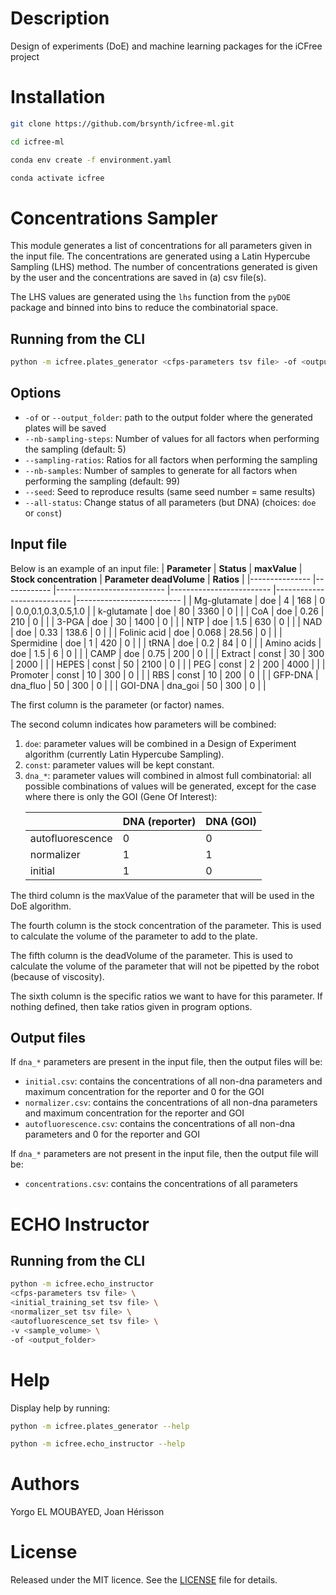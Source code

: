 
# Description

Design of experiments (DoE) and machine learning packages for the iCFree project

# Installation

~~~bash
git clone https://github.com/brsynth/icfree-ml.git
~~~

~~~bash
cd icfree-ml
~~~

~~~bash
conda env create -f environment.yaml
~~~

~~~bash
conda activate icfree
~~~

# Concentrations Sampler
This module generates a list of concentrations for all parameters given in the input file. The concentrations are generated using a Latin Hypercube Sampling (LHS) method. The number of concentrations generated is given by the user and the concentrations are saved in (a) csv file(s).

The LHS values are generated using the `lhs` function from the `pyDOE` package and binned into bins to reduce the combinatorial space.

## Running from the CLI

~~~bash
python -m icfree.plates_generator <cfps-parameters tsv file> -of <output_folder>
~~~

## Options
<ul>
<li><code>-of</code> or <code>--output_folder</code>: path to the output folder where the generated plates will be saved</li>
<li><code>--nb-sampling-steps</code>: Number of values for all factors when performing the sampling (default: 5)</li>
<li><code>--sampling-ratios</code>: Ratios for all factors when performing the sampling</li>
<li><code>--nb-samples</code>: Number of samples to generate for all factors when performing the sampling (default: 99)</li>
<li><code>--seed</code>: Seed to reproduce results (same seed number = same results)</li>
<li><code>--all-status</code>: Change status of all parameters (but DNA) (choices: <code>doe</code> or <code>const</code>)</li>
</ul>

## Input file

Below is an example of an input file:
| **Parameter** 	| **Status** 	| **maxValue** 	| **Stock concentration** 	| **Parameter deadVolume** 	| **Ratios** 	|
|---------------	|------------	|---------------------------	|-------------------------	|---------------------------	|--------------------------	|
| Mg-glutamate  	| doe        	| 4                         	| 168                     	| 0                         	| 0.0,0.1,0.3,0.5,1.0      	|
| k-glutamate   	| doe        	| 80                        	| 3360                    	| 0                         	|                          	|
| CoA           	| doe        	| 0.26                      	| 210                     	| 0                         	|                          	|
| 3-PGA         	| doe        	| 30                        	| 1400                    	| 0                         	|                          	|
| NTP           	| doe        	| 1.5                       	| 630                     	| 0                         	|                          	|
| NAD           	| doe        	| 0.33                      	| 138.6                   	| 0                         	|                          	|
| Folinic acid  	| doe        	| 0.068                     	| 28.56                   	| 0                         	|                          	|
| Spermidine    	| doe        	| 1                         	| 420                     	| 0                         	|                          	|
| tRNA          	| doe        	| 0.2                       	| 84                      	| 0                         	|                          	|
| Amino acids   	| doe        	| 1.5                       	| 6                       	| 0                         	|                          	|
| CAMP          	| doe        	| 0.75                      	| 200                     	| 0                         	|                          	|
| Extract       	| const      	| 30                        	| 300                     	| 2000                      	|                          	|
| HEPES         	| const      	| 50                        	| 2100                    	| 0                         	|                          	|
| PEG           	| const      	| 2                         	| 200                     	| 4000                      	|                          	|
| Promoter      	| const      	| 10                        	| 300                     	| 0                         	|                          	|
| RBS           	| const      	| 10                        	| 200                     	| 0                         	|                          	|
| GFP-DNA       	| dna_fluo   	| 50                        	| 300                     	| 0                         	|                          	|
| GOI-DNA       	| dna_goi    	| 50                        	| 300                     	| 0                         	|                          	|

The first column is the parameter (or factor) names.

The second column indicates how parameters will be combined:
<ol>
    <li><code>doe</code>: parameter values will be combined in a Design of Experiment algorithm (currently Latin Hypercube Sampling).</li>
    <li><code>const</code>: parameter values will be kept constant.</li>
    <li><code>dna_*</code>: parameter values will combined in almost full combinatorial: all possible combinations of values will be generated, except for the case where there is only the GOI (Gene Of Interest):

|  	| DNA (reporter) 	| DNA (GOI) 	|
|---	|---	|---	|
| autofluorescence 	| 0 	| 0 	|
| normalizer 	| 1 	| 1 	|
| initial 	| 1 	| 0 	|
</li>
</ol>

The third column is the maxValue of the parameter that will be used in the DoE algorithm.

The fourth column is the stock concentration of the parameter. This is used to calculate the volume of the parameter to add to the plate.

The fifth column is the deadVolume of the parameter. This is used to calculate the volume of the parameter that will not be pipetted by the robot (because of viscosity).

The sixth column is the specific ratios we want to have for this parameter. If nothing defined, then take ratios given in program options.

## Output files
If <code>dna_*</code> parameters are present in the input file, then the output files will be:
<ul>
<li><code>initial.csv</code>: contains the concentrations of all non-dna parameters and maximum concentration for the reporter and 0 for the GOI</li>
<li><code>normalizer.csv</code>: contains the concentrations of all non-dna parameters and maximum concentration for the reporter and GOI</li>
<li><code>autofluorescence.csv</code>: contains the concentrations of all non-dna parameters and 0 for the reporter and GOI</li>
</ul>

If <code>dna_*</code> parameters are not present in the input file, then the output file will be:
<ul>
<li><code>concentrations.csv</code>: contains the concentrations of all parameters</li>
</ul>


# ECHO Instructor
## Running from the CLI

~~~bash
python -m icfree.echo_instructor 
<cfps-parameters tsv file> \ 
<initial_training_set tsv file> \ 
<normalizer_set tsv file> \ 
<autofluorescence_set tsv file> \ 
-v <sample_volume> \
-of <output_folder>
~~~

# Help

Display help by running:
~~~bash
python -m icfree.plates_generator --help
~~~

~~~bash
python -m icfree.echo_instructor --help
~~~

# Authors

Yorgo EL MOUBAYED, Joan Hérisson

# License

Released under the MIT licence. See the [LICENSE](https://github.com/brsynth/icfree-ml/blob/main/LICENSE.md) file for details.

